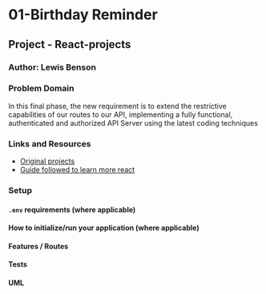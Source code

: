 <!-- @format -->

# 01-Birthday Reminder

## Project - React-projects

### Author: Lewis Benson

### Problem Domain

In this final phase, the new requirement is to extend the restrictive capabilities of our routes to our API, implementing a fully functional, authenticated and authorized API Server using the latest coding techniques

### Links and Resources

- [Original projects](https://react-projects.netlify.app/)
- [Guide followed to learn more react](https://www.youtube.com/watch?v=a_7Z7C_JCyo&ab_channel=freeCodeCamp.org)

### Setup

#### `.env` requirements (where applicable)

#### How to initialize/run your application (where applicable)

#### Features / Routes

#### Tests

#### UML
